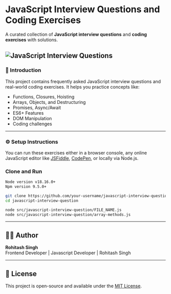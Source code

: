 # JavaScript Interview Questions and Coding Exercises

A curated collection of **JavaScript interview questions** and **coding exercises** with solutions.

![JavaScript Interview Questions](https://img.shields.io/badge/JavaScript-Interview%20Questions-blue.svg)
---

### 📌 Introduction

This project contains frequently asked JavaScript interview questions and real-world coding exercises. It helps you practice concepts like:

- Functions, Closures, Hoisting
- Arrays, Objects, and Destructuring
- Promises, Async/Await
- ES6+ Features
- DOM Manipulation
- Coding challenges

---

### ⚙️ Setup Instructions

You can run these exercises either in a browser console, any online JavaScript editor like [JSFiddle](https://jsfiddle.net), [CodePen](https://codepen.io), or locally via Node.js.

### Clone and Run

```bash
Node version v18.16.0+
Npm version 9.5.0+

git clone https://github.com/your-username/javascript-interview-question.git
cd javascript-interview-question

node src/javascript-interview-question/FILE_NAME.js
node src/javascript-interview-question/array-methods.js

```
---

## 🧑‍💻 Author

**Rohitash Singh**  
Frontend Developer | Javascript Developer | Rohitash Singh

---

## 📜 License

This project is open-source and available under the [MIT License](LICENSE).
